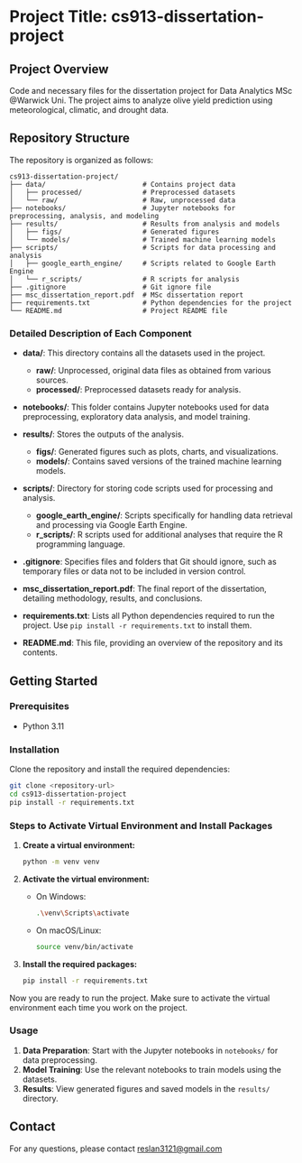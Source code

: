 # Project Title: cs913-dissertation-project

## Project Overview

Code and necessary files for the dissertation project for Data Analytics MSc @Warwick Uni. The project aims to analyze olive yield prediction using meteorological, climatic, and drought data.

## Repository Structure

The repository is organized as follows:

```
cs913-dissertation-project/
├── data/                        # Contains project data
│   ├── processed/               # Preprocessed datasets
│   └── raw/                     # Raw, unprocessed data
├── notebooks/                   # Jupyter notebooks for preprocessing, analysis, and modeling
├── results/                     # Results from analysis and models
│   ├── figs/                    # Generated figures
│   └── models/                  # Trained machine learning models
├── scripts/                     # Scripts for data processing and analysis
│   ├── google_earth_engine/     # Scripts related to Google Earth Engine
│   └── r_scripts/               # R scripts for analysis
├── .gitignore                   # Git ignore file
├── msc_dissertation_report.pdf  # MSc dissertation report
├── requirements.txt             # Python dependencies for the project
└── README.md                    # Project README file
```

### Detailed Description of Each Component

- **data/**: This directory contains all the datasets used in the project.

  - **raw/**: Unprocessed, original data files as obtained from various sources.
  - **processed/**: Preprocessed datasets ready for analysis.

- **notebooks/**: This folder contains Jupyter notebooks used for data preprocessing, exploratory data analysis, and model training.

- **results/**: Stores the outputs of the analysis.

  - **figs/**: Generated figures such as plots, charts, and visualizations.
  - **models/**: Contains saved versions of the trained machine learning models.

- **scripts/**: Directory for storing code scripts used for processing and analysis.

  - **google_earth_engine/**: Scripts specifically for handling data retrieval and processing via Google Earth Engine.
  - **r_scripts/**: R scripts used for additional analyses that require the R programming language.

- **.gitignore**: Specifies files and folders that Git should ignore, such as temporary files or data not to be included in version control.

- **msc_dissertation_report.pdf**: The final report of the dissertation, detailing methodology, results, and conclusions.

- **requirements.txt**: Lists all Python dependencies required to run the project. Use `pip install -r requirements.txt` to install them.

- **README.md**: This file, providing an overview of the repository and its contents.

## Getting Started

### Prerequisites

- Python 3.11

### Installation

Clone the repository and install the required dependencies:

```bash
git clone <repository-url>
cd cs913-dissertation-project
pip install -r requirements.txt
```

### Steps to Activate Virtual Environment and Install Packages

1. **Create a virtual environment:**

   ```sh
   python -m venv venv
   ```

2. **Activate the virtual environment:**

   - On Windows:
     ```sh
     .\venv\Scripts\activate
     ```
   - On macOS/Linux:
     ```sh
     source venv/bin/activate
     ```

3. **Install the required packages:**

   ```sh
   pip install -r requirements.txt
   ```

Now you are ready to run the project. Make sure to activate the virtual environment each time you work on the project.

### Usage

1. **Data Preparation**: Start with the Jupyter notebooks in `notebooks/` for data preprocessing.
2. **Model Training**: Use the relevant notebooks to train models using the datasets.
3. **Results**: View generated figures and saved models in the `results/` directory.

## Contact

For any questions, please contact reslan3121@gmail.com

